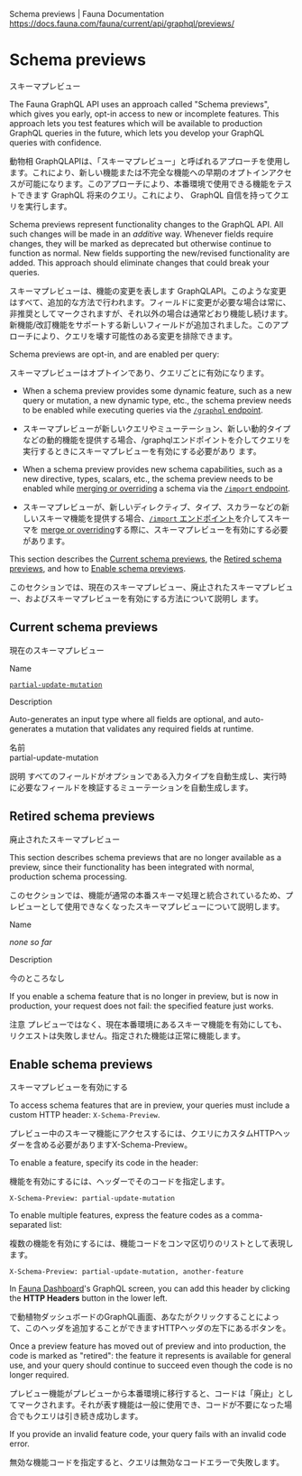 Schema previews | Fauna Documentation
https://docs.fauna.com/fauna/current/api/graphql/previews/

# Schema previews

スキーマプレビュー

The Fauna GraphQL API uses an approach called "Schema previews", which gives you early, opt-in access to new or incomplete features. This approach lets you test features which will be available to production GraphQL queries in the future, which lets you develop your GraphQL queries with confidence.

動物相 GraphQLAPIは、「スキーマプレビュー」と呼ばれるアプローチを使用します。これにより、新しい機能または不完全な機能への早期のオプトインアクセスが可能になります。このアプローチにより、本番環境で使用できる機能をテストできます GraphQL 将来のクエリ。これにより、 GraphQL 自信を持ってクエリを実行します。

Schema previews represent functionality changes to the GraphQL API. All such changes will be made in an _additive_ way. Whenever fields require changes, they will be marked as deprecated but otherwise continue to function as normal. New fields supporting the new/revised functionality are added. This approach should eliminate changes that could break your queries.

スキーマプレビューは、機能の変更を表します GraphQLAPI。このような変更はすべて、追加的な方法で行われます。フィールドに変更が必要な場合は常に、非推奨としてマークされますが、それ以外の場合は通常どおり機能し続けます。新機能/改訂機能をサポートする新しいフィールドが追加されました。このアプローチにより、クエリを壊す可能性のある変更を排除できます。

Schema previews are opt-in, and are enabled per query:

スキーマプレビューはオプトインであり、クエリごとに有効になります。

-   When a schema preview provides some dynamic feature, such as a new query or mutation, a new dynamic type, etc., the schema preview needs to be enabled while executing queries via the [`/graphql` endpoint](https://docs.fauna.com/fauna/current/api/graphql/endpoints#graphql).

- スキーマプレビューが新しいクエリやミューテーション、新しい動的タイプなどの動的機能を提供する場合、/graphqlエンドポイントを介してクエリを実行するときにスキーマプレビューを有効にする必要があり ます。

-   When a schema preview provides new schema capabilities, such as a new directive, types, scalars, etc., the schema preview needs to be enabled while [merging or overriding](https://docs.fauna.com/fauna/current/api/graphql/endpoints#modes) a schema via the [`/import` endpoint](https://docs.fauna.com/fauna/current/api/graphql/endpoints#import).

- スキーマプレビューが、新しいディレクティブ、タイプ、スカラーなどの新しいスキーマ機能を提供する場合、[`/import` エンドポイント](https://docs.fauna.com/fauna/current/api/graphql/endpoints#import)を介してスキーマを [merge or overriding](https://docs.fauna.com/fauna/current/api/graphql/endpoints#modes)する際に、スキーマプレビューを有効にする必要があります。

This section describes the [Current schema previews](#previews), the [Retired schema previews](#production), and how to [Enable schema previews](#enable).

このセクションでは、現在のスキーマプレビュー、廃止されたスキーマプレビュー、およびスキーマプレビューを有効にする方法について説明し ます。

## [](#previews)Current schema previews

現在のスキーマプレビュー

Name

[`partial-update-mutation`](https://docs.fauna.com/fauna/current/api/graphql/previews/partial_update_mutation)

Description

Auto-generates an input type where all fields are optional, and auto-generates a mutation that validates any required fields at runtime.

名前	
partial-update-mutation

説明
すべてのフィールドがオプションである入力タイプを自動生成し、実行時に必要なフィールドを検証するミューテーションを自動生成します。

## [](#production)Retired schema previews

廃止されたスキーマプレビュー

This section describes schema previews that are no longer available as a preview, since their functionality has been integrated with normal, production schema processing.

このセクションでは、機能が通常の本番スキーマ処理と統合されているため、プレビューとして使用できなくなったスキーマプレビューについて説明します。

  

Name

_none so far_

Description

今のところなし

If you enable a schema feature that is no longer in preview, but is now in production, your request does not fail: the specified feature just works.

注意
プレビューではなく、現在本番環境にあるスキーマ機能を有効にしても、リクエストは失敗しません。指定された機能は正常に機能します。

## [](#enable)Enable schema previews

スキーマプレビューを有効にする

To access schema features that are in preview, your queries must include a custom HTTP header: `X-Schema-Preview`.

プレビュー中のスキーマ機能にアクセスするには、クエリにカスタムHTTPヘッダーを含める必要がありますX-Schema-Preview。

To enable a feature, specify its code in the header:

機能を有効にするには、ヘッダーでそのコードを指定します。

```http
X-Schema-Preview: partial-update-mutation
```

To enable multiple features, express the feature codes as a comma-separated list:

複数の機能を有効にするには、機能コードをコンマ区切りのリストとして表現します。

```http
X-Schema-Preview: partial-update-mutation, another-feature
```

In [Fauna Dashboard](https://dashboard.fauna.com/)'s GraphQL screen, you can add this header by clicking the **HTTP Headers** button in the lower left.

で動植物ダッシュボードのGraphQL画面、あなたがクリックすることによって、このヘッダを追加することができますHTTPヘッダの左下にあるボタンを。

Once a preview feature has moved out of preview and into production, the code is marked as "retired": the feature it represents is available for general use, and your query should continue to succeed even though the code is no longer required.

プレビュー機能がプレビューから本番環境に移行すると、コードは「廃止」としてマークされます。それが表す機能は一般に使用でき、コードが不要になった場合でもクエリは引き続き成功します。

If you provide an invalid feature code, your query fails with an invalid code error.

無効な機能コードを指定すると、クエリは無効なコードエラーで失敗します。

